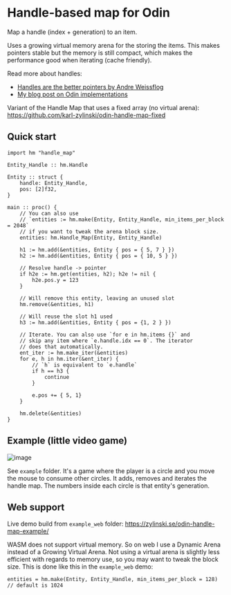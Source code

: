 # Handle-based map for Odin

Map a handle (index + generation) to an item.

Uses a growing virtual memory arena for the storing the items. This makes pointers stable but the memory is still compact, which makes the performance good when iterating (cache friendly).

Read more about handles:
- [Handles are the better pointers by Andre Weissflog](https://floooh.github.io/2018/06/17/handles-vs-pointers.html)
- [My blog post on Odin implementations](https://zylinski.se/posts/handle-based-arrays/)

Variant of the Handle Map that uses a fixed array (no virtual arena): https://github.com/karl-zylinski/odin-handle-map-fixed

## Quick start

```odin
import hm "handle_map"

Entity_Handle :: hm.Handle

Entity :: struct {
	handle: Entity_Handle,
	pos: [2]f32,
}

main :: proc() {
	// You can also use
	// `entities := hm.make(Entity, Entity_Handle, min_items_per_block = 2048`
	// if you want to tweak the arena block size.
	entities: hm.Handle_Map(Entity, Entity_Handle)

	h1 := hm.add(&entities, Entity { pos = { 5, 7 } })
	h2 := hm.add(&entities, Entity { pos = { 10, 5 } })

	// Resolve handle -> pointer
	if h2e := hm.get(entities, h2); h2e != nil {
		h2e.pos.y = 123
	}

	// Will remove this entity, leaving an unused slot
	hm.remove(&entities, h1)

	// Will reuse the slot h1 used
	h3 := hm.add(&entities, Entity { pos = {1, 2 } })

	// Iterate. You can also use `for e in hm.items {}` and
	// skip any item where `e.handle.idx == 0`. The iterator
	// does that automatically.
	ent_iter := hm.make_iter(&entities)
	for e, h in hm.iter(&ent_iter) {
		// `h` is equivalent to `e.handle`
		if h == h3 {
			continue
		}

		e.pos += { 5, 1}
	}

	hm.delete(&entities)
}
```

## Example (little video game)

![image](https://github.com/user-attachments/assets/013b0c41-3f28-4592-9854-198bc1427b47)

See `example` folder. It's a game where the player is a circle and you move the mouse to consume other circles. It adds, removes and iterates the handle map. The numbers inside each circle is that entity's generation.

## Web support

Live demo build from `example_web` folder: https://zylinski.se/odin-handle-map-example/

WASM does not support virtual memory. So on web I use a Dynamic Arena instead of a Growing Virtual Arena. Not using a virtual arena is slightly less efficient with regards to memory use, so you may want to tweak the block size. This is done like this in the `example_web` demo:

```odin
entities = hm.make(Entity, Entity_Handle, min_items_per_block = 128) // default is 1024
```
